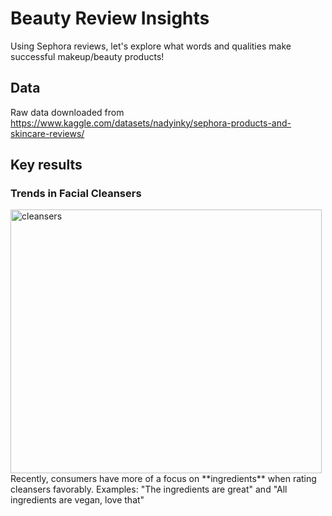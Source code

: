 # Beauty Review Insights
 Using Sephora reviews, let's explore what words and qualities make successful makeup/beauty products!
 
## Data 
Raw data downloaded from https://www.kaggle.com/datasets/nadyinky/sephora-products-and-skincare-reviews/

## Key results
### Trends in Facial Cleansers  
<img align="left" img width="498" height="422" alt="cleansers" src="https://github.com/user-attachments/assets/02c21695-434c-4fdd-9cf2-9d0406d59a7f" />  
<br>
Recently, consumers have more of a focus on **ingredients** when rating cleansers favorably.  
Examples: "The ingredients are great" and "All ingredients are vegan, love that"  
